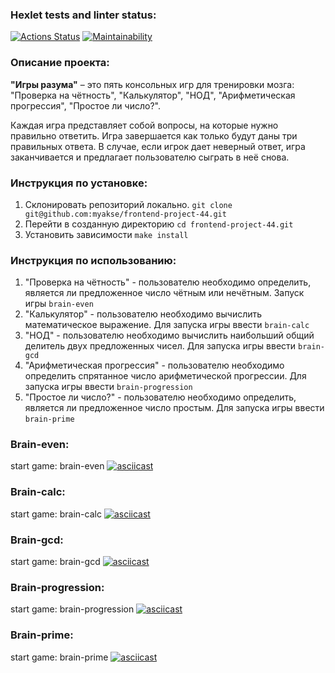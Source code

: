 ### Hexlet tests and linter status:
[![Actions Status](https://github.com/myakse/frontend-project-44/workflows/hexlet-check/badge.svg)](https://github.com/myakse/frontend-project-44/actions)
[![Maintainability](https://api.codeclimate.com/v1/badges/a7e58a59c4fc10a3a6f0/maintainability)](https://codeclimate.com/github/myakse/frontend-project-44/maintainability)

### Описание проекта:
**"Игры разума"** – это пять консольных игр для тренировки мозга: "Проверка на чётность", "Калькулятор", "НОД", "Арифметическая прогрессия", "Простое ли число?". 

Каждая игра представляет собой вопросы, на которые нужно правильно ответить. Игра завершается как только будут даны три правильных ответа. В случае, если игрок дает неверный ответ, игра заканчивается и предлагает пользователю сыграть в неё снова.

### Инструкция по установке:
1. Склонировать репозиторий локально. 
`git clone git@github.com:myakse/frontend-project-44.git`
2. Перейти в созданную директорию
`cd frontend-project-44.git`
3. Установить зависимости
`make install`

### Инструкция по использованию:
1. "Проверка на чётность" - пользователю необходимо определить, является ли предложенное число чётным или нечётным.
Запуск игры `brain-even`
2. "Калькулятор" - пользователю необходимо вычислить математическое выражение.
Для запуска игры ввести `brain-calc`
3. "НОД" - пользователю необходимо вычислить наибольший общий делитель двух предложенных чисел.
Для запуска игры ввести `brain-gcd`
4. "Арифметическая прогрессия" - пользователю необходимо определить спрятанное число арифметической прогрессии.
Для запуска игры ввести `brain-progression`
5. "Простое ли число?" - пользователю необходимо определить, является ли предложенное число простым.
Для запуска игры ввести `brain-prime`


### Brain-even:
start game: brain-even
[![asciicast](https://asciinema.org/a/RuXNgeYdKULj7aUVXUnranYws.svg)](https://asciinema.org/a/RuXNgeYdKULj7aUVXUnranYws)
### Brain-calc: 
start game: brain-calc
[![asciicast](https://asciinema.org/a/D6aK1OusHcJPfLCIrhBVOPzYA.svg)](https://asciinema.org/a/D6aK1OusHcJPfLCIrhBVOPzYA)
### Brain-gcd:
start game: brain-gcd
[![asciicast](https://asciinema.org/a/LyCODonCwrh2sCGag7Hse8yqx.svg)](https://asciinema.org/a/LyCODonCwrh2sCGag7Hse8yqx)
### Brain-progression: 
start game: brain-progression
[![asciicast](https://asciinema.org/a/HX5zoFb0gujkPTIK0K6Vczq0b.svg)](https://asciinema.org/a/HX5zoFb0gujkPTIK0K6Vczq0b)
### Brain-prime: 
start game: brain-prime
[![asciicast](https://asciinema.org/a/kO2pKDtcNhEyx2R19Wxr5YzA6.svg)](https://asciinema.org/a/kO2pKDtcNhEyx2R19Wxr5YzA6)
